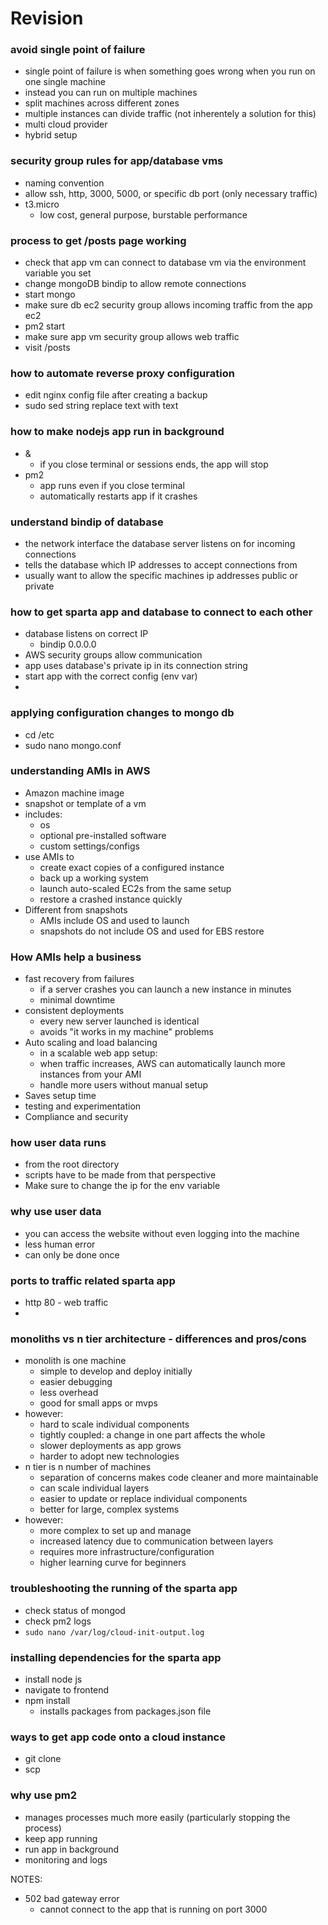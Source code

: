 # Revision



### avoid single point of failure
- single point of failure is when something goes wrong when you run on one single machine
- instead you can run on multiple machines
- split machines across different zones
- multiple instances can divide traffic (not inherentely a solution for this)
- multi cloud provider
- hybrid setup


### security group rules for app/database vms
- naming convention
- allow ssh, http, 3000, 5000, or specific db port (only necessary traffic)
- t3.micro
  - low cost, general purpose, burstable performance

### process to get /posts page working
- check that app vm can connect to database vm via the environment variable you set
- change mongoDB bindip to allow remote connections
- start mongo
- make sure db ec2 security group allows incoming traffic from the app ec2
- pm2 start
- make sure app vm security group allows web traffic
- visit /posts

### how to automate reverse proxy configuration
- edit nginx config file after creating a backup
- sudo sed string replace text with text

### how to make nodejs app run in background
- &
  - if you close terminal or sessions ends, the app will stop
- pm2
  - app runs even if you close terminal
  - automatically restarts app if it crashes

### understand bindip of database
- the network interface the database server listens on for incoming connections
- tells the database which IP addresses to accept connections from
- usually want to allow the specific machines ip addresses public or private

### how to get sparta app and database to connect to each other
- database listens on correct IP
  - bindip 0.0.0.0
- AWS security groups allow communication
- app uses database's private ip in its connection string
- start app with the correct config (env var)
- 

### applying configuration changes to mongo db
- cd /etc
- sudo nano mongo.conf

### understanding AMIs in AWS
- Amazon machine image
- snapshot or template of a vm
- includes:
  - os
  - optional pre-installed software
  - custom settings/configs
- use AMIs to
  - create exact copies of a configured instance
  - back up a working system
  - launch auto-scaled EC2s from the same setup
  - restore a crashed instance quickly
- Different from snapshots
  - AMIs include OS and used to launch
  - snapshots do not include OS and used for EBS restore

### How AMIs help a business
- fast recovery from failures
  - if a server crashes you can launch a new instance in minutes
  - minimal downtime
- consistent deployments
  - every new server launched is identical
  - avoids "it works in my machine" problems
- Auto scaling and load balancing
  - in a scalable web app setup:
  - when traffic increases, AWS can automatically launch more instances from your AMI
  - handle more users without manual setup
- Saves setup time
- testing and experimentation
- Compliance and security

### how user data runs
- from the root directory
- scripts have to be made from that perspective
- Make sure to change the ip for the env variable

### why use user data
- you can access the website without even logging into the machine
- less human error
- can only be done once

### ports to traffic related sparta app
- http 80 - web traffic
- 

### monoliths vs n tier architecture - differences and pros/cons
- monolith is one machine
  - simple to develop and deploy initially
  - easier debugging
  - less overhead
  - good for small apps or mvps
- however:
  - hard to scale individual components
  - tightly coupled: a change in one part affects the whole
  - slower deployments as app grows
  - harder to adopt new technologies
- n tier is n number of machines 
  - separation of concerns makes code cleaner and more maintainable
  - can scale individual layers
  - easier to update or replace individual components
  - better for large, complex systems
- however:
  - more complex to set up and manage
  - increased latency due to communication between layers
  - requires more infrastructure/configuration
  - higher learning curve for beginners


### troubleshooting the running of the sparta app
- check status of mongod
- check pm2 logs
- `sudo nano /var/log/cloud-init-output.log`

### installing dependencies for the sparta app
- install node js
- navigate to frontend
- npm install
  - installs packages from packages.json file


### ways to get app code onto a cloud instance
- git clone 
- scp 

### why use pm2
- manages processes much more easily (particularly stopping the process)
- keep app running
- run app in background
- monitoring and logs 


NOTES: 
- 502 bad gateway error
  - cannot connect to the app that is running on port 3000

